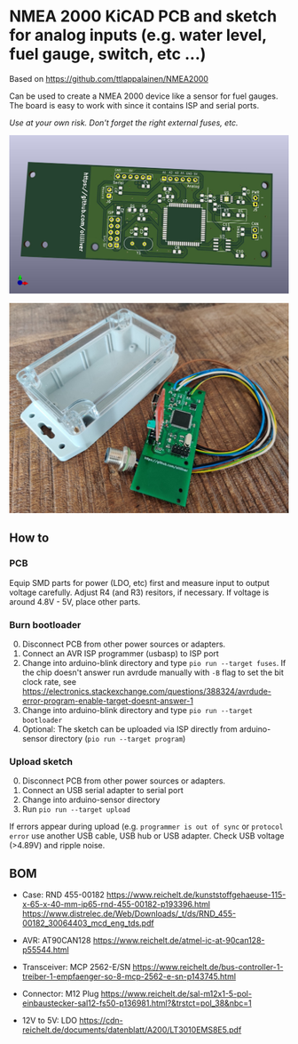 # NMEA 2000 KiCAD PCB and sketch for analog inputs (e.g. water level, fuel gauge, switch, etc ...)

Based on https://github.com/ttlappalainen/NMEA2000

Can be used to create a NMEA 2000 device like a sensor for fuel gauges. The board is easy to work with since it contains ISP and serial ports. 

*Use at your own risk. Don't forget the right external fuses, etc.* 

![RENDERED](/sensor.jpg)

![PHOTO](/sensor2.jpg)

## How to

### PCB

Equip SMD parts for power (LDO, etc) first and measure input to output voltage carefully. Adjust R4 (and R3) resitors, if necessary. If voltage is around 4.8V - 5V, place other parts. 

### Burn bootloader

0. Disconnect PCB from other power sources or adapters.
1. Connect an AVR ISP programmer (usbasp) to ISP port
2. Change into arduino-blink directory and type ```pio run --target fuses```. If the chip doesn't answer run avrdude manually with ```-B``` flag to set the bit clock rate, see  https://electronics.stackexchange.com/questions/388324/avrdude-error-program-enable-target-doesnt-answer-1
3. Change into arduino-blink directory and type ```pio run --target bootloader```
4. Optional: The sketch can be uploaded via ISP directly from arduino-sensor directory (```pio run --target program```)

### Upload sketch

0. Disconnect PCB from other power sources or adapters.
1. Connect an USB serial adapter to serial port
2. Change into arduino-sensor directory
3. Run ```pio run --target upload```

If errors appear during upload (e.g. ```programmer is out of sync``` or ```protocol error``` use another USB cable, USB hub or USB adapter. Check USB voltage (>4.89V) and ripple noise.

## BOM

- Case: RND 455-00182 
  https://www.reichelt.de/kunststoffgehaeuse-115-x-65-x-40-mm-ip65-rnd-455-00182-p193396.html
  https://www.distrelec.de/Web/Downloads/_t/ds/RND_455-00182_30064403_mcd_eng_tds.pdf

- AVR: AT90CAN128
  https://www.reichelt.de/atmel-ic-at-90can128-p55544.html

- Transceiver: MCP 2562-E/SN
  https://www.reichelt.de/bus-controller-1-treiber-1-empfaenger-so-8-mcp-2562-e-sn-p143745.html

- Connector: M12 Plug
  https://www.reichelt.de/sal-m12x1-5-pol-einbaustecker-sal12-fs50-p136981.html?&trstct=pol_38&nbc=1

- 12V to 5V: LDO 
 https://cdn-reichelt.de/documents/datenblatt/A200/LT3010EMS8E5.pdf 
